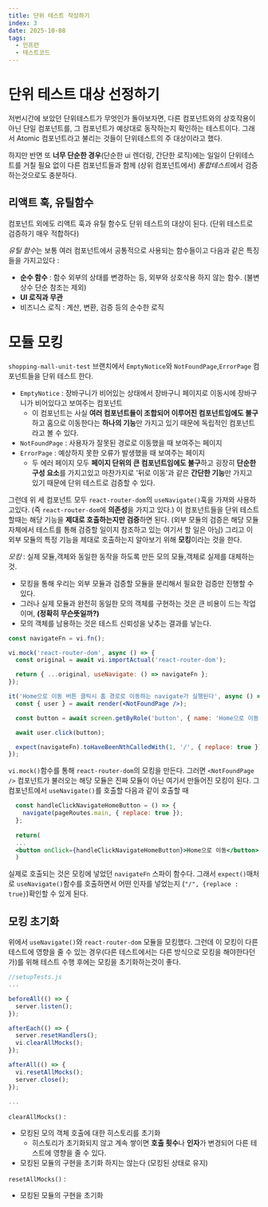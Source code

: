```yaml
---
title: 단위 테스트 작성하기
index: 3
date: 2025-10-08
tags:
  - 인프런
  - 테스트코드
---
```

# 단위 테스트 대상 선정하기

저번시간에 보았던 단위테스트가 무엇인가 돌아보자면, 다른 컴포넌트와의 상호작용이 아닌 단일 컴포넌트를, 그 컴포넌트가 예상대로 동작하는지 확인하는 테스트이다.
그래서 Atomic 컴포넌트라고 불리는 것들이 단위테스트의 주 대상이라고 했다.

하지만 반면 또 **너무 단순한 경우**(단순한 ui 렌더링, 간단한 로직)에는 일일이 단위테스트를 거칠 필요 없이 다른 컴포넌트들과 함께 (상위 컴포넌트에서) *통합테스트*에서 검증하는것으로도 충분하다.

## 리액트 훅, 유틸함수
컴포넌트 외에도 리액트 훅과 유틸 함수도 단위 테스트의 대상이 된다. (단위 테스트로 검증하기 매우 적합하다)

*유틸 함수*는 보통 여러 컴포넌트에서 공통적으로 사용되는 함수들이고 다음과 같은 특징들을 가지고있다 :
- **순수 함수** : 함수 외부의 상태를 변경하는 등, 외부와 상호삭용 하지 않는 함수. (불변 상수 단순 참조는 제외)
- **UI 로직과 무관**
- 비즈니스 로직 : 계산, 변환, 검증 등의 순수한 로직

# 모듈 모킹

`shopping-mall-unit-test` 브랜치에서 `EmptyNotice`와 `NotFoundPage`,`ErrorPage` 컴포넌트들을 단위 테스트 한다.
- `EmptyNotice` : 장바구니가 비어있는 상태에서 장바구니 페이지로 이동시에 장바구니가 비어있다고 보여주는 컴포넌트
	- 이 컴포넌트는 사실 **여러 컴포넌트들이 조합되어 이루어진 컴포넌트임에도 불구**하고 홈으로 이동한다는 **하나의 기능**만 가지고 있기 때문에 독립적인 컴포넌트라고 볼 수 있다.
- `NotFoundPage` : 사용자가 잘못된 경로로 이동했을 때 보여주는 페이지
- `ErrorPage` : 예상하지 못한 오류가 발생했을 때 보여주는 페이지
	- 두 에러 페이지 모두 **페이지 단위의 큰 컴포넌트임에도 불구**하고 굉장히 **단순한 구성 요소**를 가지고있고 마찬가지로 '뒤로 이동'과 같은 **간단한 기능**만 가지고 있기 때문에 단위 테스트로 검증할 수 있다.

그런데 위 세 컴포넌트 모두 `react-router-dom`의 `useNavigate()`훅을 가져와 사용하고있다. (즉 `react-router-dom`에 **의존성**을 가지고 있다.)
이 컴포넌트들을 단위 테스트 할때는 해당 기능을 **제대로 호출하는지만 검증**하면 된다. (외부 모듈의 검증은 해당 모듈 자체에서 테스트를 통해 검증할 일이지 참조하고 있는 여기서 할 일은 아님)
그리고 이 외부 모듈의 특정 기능을 제대로 호출하는지 알아보기 위해 **모킹**이라는 것을 한다.

*모킹* : 실제 모듈,객체와 동일한 동작을 하도록 만든 모의 모듈,객체로 실제를 대체하는 것.
- 모킹을 통해 우리는 외부 모듈과 검증할 모듈을 분리해서 필요한 검증만 진행할 수 있다.
- 그러나 실제 모듈과 완전히 동일한 모의 객체를 구현하는 것은 큰 비용이 드는 작업이며, **(정확히 무슨뜻일까?)**
- 모의 객체를 남용하는 것은 테스트 신뢰성을 낮추는 결과를 낳는다.

```jsx
const navigateFn = vi.fn();

vi.mock('react-router-dom', async () => {
  const original = await vi.importActual('react-router-dom');

  return { ...original, useNavigate: () => navigateFn };
});

it('Home으로 이동 버튼 클릭시 홈 경로로 이동하는 navigate가 실행된다', async () => {
  const { user } = await render(<NotFoundPage />);

  const button = await screen.getByRole('button', { name: 'Home으로 이동' });

  await user.click(button);

  expect(navigateFn).toHaveBeenNthCalledWith(1, '/', { replace: true });
});
```

`vi.mock()`함수를 통해 `react-router-dom`의 모킹을 만든다.
그러면 `<NotFoundPage />` 컴포넌트가 불러오는 해당 모듈은 진짜 모듈이 아닌 여기서 만들어진 모킹이 된다.
그 컴포넌트에서 `useNavigate()`를 호출할 다음과 같이 호출할 때
```jsx
  const handleClickNavigateHomeButton = () => {
    navigate(pageRoutes.main, { replace: true });
  };
  
  return(
  ...
  <button onClick={handleClickNavigateHomeButton}>Home으로 이동</button>
  )
```
 실제로 호출되는 것은 모킹에 넣었던 `navigateFn` 스파이 함수다.
 그래서 `expect()`매처로 `useNavigate()`함수를 호출하면서 어떤 인자를 넣었는지 (`"/", {replace : true}`)확인할 수 있게 된다.

## 모킹 초기화
위에서 `useNavigate()`와 `react-router-dom` 모듈을 모킹했다.
그런데 이 모킹이 다른 테스트에 영향을 줄 수 있는 경우(다른 테스트에서는 다른 방식으로 모킹을 해야한다던가)를 위해 테스트 수행 후에는 모킹을 초기화하는것이 좋다.

```js
//setupTests.js
...

beforeAll(() => {
  server.listen();
});

afterEach(() => {
  server.resetHandlers();
  vi.clearAllMocks();
});

afterAll(() => {
  vi.resetAllMocks();
  server.close();
});

...
```

`clearAllMocks()` :
- 모킹된 모의 객체 호출에 대한 히스토리를 초기화
	- 히스토리가 초기화되지 않고 계속 쌓이면 **호출 횟수**나 **인자**가 변경되어 다른 테스트에 영향을 줄 수 있다.
- 모킹된 모듈의 구현을 초기화 하지는 않는다 (모킹된 상태로 유지)

`resetAllMocks()` :
- 모킹된 모듈의 구현을 초기화


